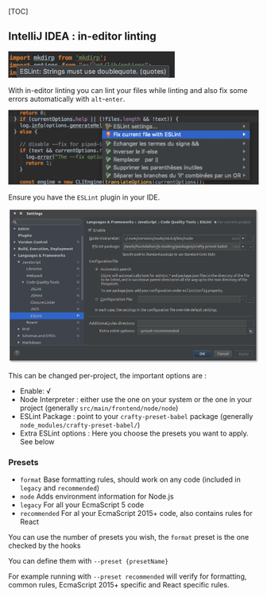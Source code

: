 [TOC]

## IntelliJ IDEA : in-editor linting

![Shows errors inline](./IDE_Integration_eslint_inline.png)

With in-editor linting you can lint your files while linting and also fix some errors automatically with `alt`-`enter`.

![Fixing errors automatically](./IDE_Integration_autofix.png)

Ensure you have the `ESLint` plugin in your IDE.

![ESLint Configuration](./IDE_Integration_eslint_config.png)

This can be changed per-project, the important options are :

* Enable: √
* Node Interpreter : either use the one on your system or the one in your project (generally `src/main/frontend/node/node`)
* ESLint Package : point to your `crafty-preset-babel` package (generally `node_modules/crafty-preset-babel/`)
* Extra ESLint options : Here you choose the presets you want to apply. See below

### Presets

* `format` Base formatting rules, should work on any code (included in `legacy` and `recommended`)
* `node` Adds environment information for Node.js
* `legacy` For all your EcmaScript 5 code
* `recommended` For al your EcmaScript 2015+ code, also contains rules for React

You can use the number of presets you wish, the `format` preset is the one checked by the hooks

You can define them with `--preset {presetName}`

For example running with `--preset recommended` will verify for formatting, common rules, EcmaScript 2015+ specific and React specific rules.
